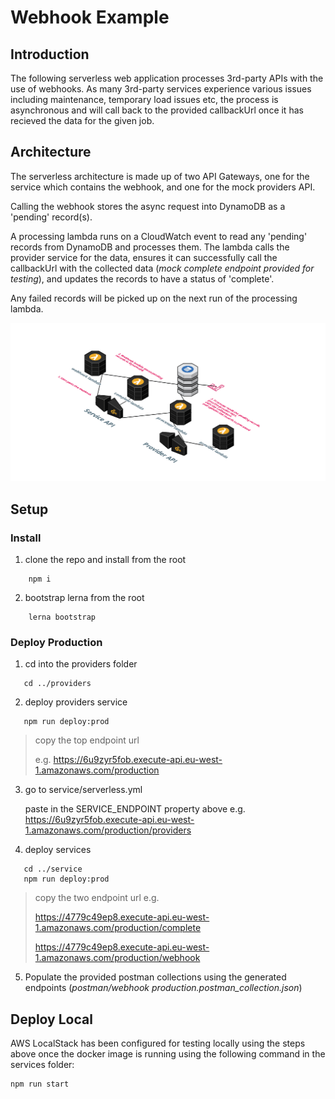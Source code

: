 # Webhook Example

## Introduction

The following serverless web application processes 3rd-party APIs with the use of webhooks. As many 3rd-party services experience various issues including maintenance, temporary load issues etc, the process is asynchronous and will call back to the provided callbackUrl once it has recieved the data for the given job.

## Architecture

The serverless architecture is made up of two API Gateways, one for the service which contains the webhook, and one for the mock providers API.

Calling the webhook stores the async request into DynamoDB as a 'pending' record(s).

A processing lambda runs on a CloudWatch event to read any 'pending' records from DynamoDB and processes them. The lambda calls the provider service for the data, ensures it can successfully call the callbackUrl with the collected data (_mock complete endpoint provided for testing_), and updates the records to have a status of 'complete'.

Any failed records will be picked up on the next run of the processing lambda.

![architecture](docs/images/cloud-architecture.png)

## Setup

### Install

1. clone the repo and install from the root

```
    npm i
```

2. bootstrap lerna from the root

```
    lerna bootstrap
```

### Deploy Production

1. cd into the providers folder

```
   cd ../providers
```

2. deploy providers service

```
   npm run deploy:prod
```

> copy the top endpoint url
>
> e.g. https://6u9zyr5fob.execute-api.eu-west-1.amazonaws.com/production

3. go to service/serverless.yml

   paste in the SERVICE_ENDPOINT property above e.g. https://6u9zyr5fob.execute-api.eu-west-1.amazonaws.com/production/providers

4. deploy services

```
   cd ../service
   npm run deploy:prod
```

> copy the two endpoint url e.g.
>
> https://4779c49ep8.execute-api.eu-west-1.amazonaws.com/production/complete
>
> https://4779c49ep8.execute-api.eu-west-1.amazonaws.com/production/webhook

5. Populate the provided postman collections using the generated endpoints (_postman/webhook production.postman_collection.json_)

## Deploy Local

AWS LocalStack has been configured for testing locally using the steps above once the docker image is running using the following command in the services folder:

```
npm run start
```
